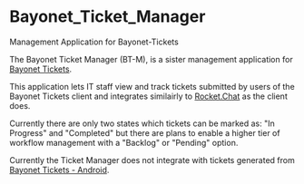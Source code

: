 # Bayonet_Ticket_Manager
Management Application for Bayonet-Tickets

The Bayonet Ticket Manager (BT-M), is a sister management application for [Bayonet Tickets](https://github.com/starhound/BayonetTickets).

This application lets IT staff view and track tickets submitted by users of the Bayonet Tickets client and integrates 
similairly to [Rocket.Chat](https://rocket.chat) as the client does.

Currently there are only two states which tickets can be marked as: "In Progress" and "Completed" but there are plans to enable a higher tier of 
workflow management with a "Backlog" or "Pending" option. 

Currently the Ticket Manager does not integrate with tickets generated from [Bayonet Tickets - Android](https://github.com/starhound/BayonetTickets_Android).
